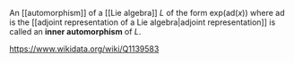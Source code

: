 An [[automorphism]] of a [[Lie algebra]] $L$ of the form $\text{exp}(\text{ad} (x))$ where $\text{ad}$ is the [[adjoint representation of a Lie algebra|adjoint representation]] is called an **inner automorphism** of $L$.

https://www.wikidata.org/wiki/Q1139583